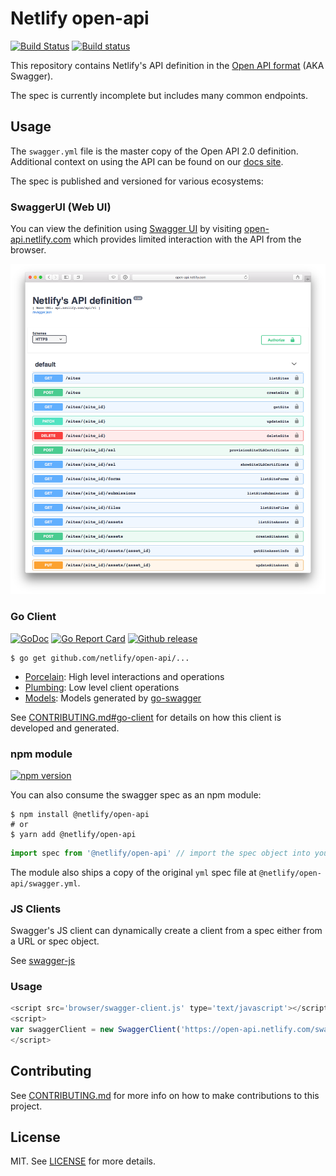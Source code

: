 # Netlify open-api
[![Build Status](https://travis-ci.org/netlify/open-api.svg?branch=master)](https://travis-ci.org/netlify/open-api) [![Build status](https://ci.appveyor.com/api/projects/status/qrmvxk957ou2yrd9/branch/master?svg=true)](https://ci.appveyor.com/project/netlify/open-api/branch/master)

This repository contains Netlify's API definition in the [Open API format](https://github.com/OAI/OpenAPI-Specification/blob/master/versions/2.0.md) (AKA Swagger).

The spec is currently incomplete but includes many common endpoints.

## Usage

The `swagger.yml` file is the master copy of the Open API 2.0 definition.  Additional context on using the API can be found on our [docs site](https://www.netlify.com/docs/api/).

The spec is published and versioned for various ecosystems:

### SwaggerUI (Web UI)

You can view the definition using [Swagger UI](https://swagger.io/tools/swagger-ui/) by visiting [open-api.netlify.com](http://open-api.netlify.com) which provides limited interaction with the API from the browser.

![screenshot of netlify swagger ui](ui/screenshot.png)

### Go Client

[![GoDoc](https://godoc.org/github.com/netlify/open-api/go?status.svg)](https://godoc.org/github.com/netlify/open-api/go) [![Go Report Card](https://goreportcard.com/badge/github.com/netlify/open-api)](https://goreportcard.com/report/github.com/netlify/open-api) [![Github release](https://img.shields.io/github/release/qubyte/rubidium.svg)](https://github.com/netlify/open-api/releases/latest)

```console
$ go get github.com/netlify/open-api/...
```

- [Porcelain](https://godoc.org/github.com/netlify/open-api/go/porcelain): High level interactions and operations
- [Plumbing](https://godoc.org/github.com/netlify/open-api/go/plumbing): Low level client operations
- [Models](https://godoc.org/github.com/netlify/open-api/go/porcelain): Models generated by [go-swagger]()

See [CONTRIBUTING.md#go-client]() for details on how this client is developed and generated.

### npm module

[![npm version][2]][3]

You can also consume the swagger spec as an npm module:

```console
$ npm install @netlify/open-api
# or
$ yarn add @netlify/open-api
```

```js
import spec from '@netlify/open-api' // import the spec object into your project
```

The module also ships a copy of the original `yml` spec file at `@netlify/open-api/swagger.yml`.

### JS Clients

Swagger's JS client can dynamically create a client from a spec either from a URL or spec object.

See [swagger-js](https://github.com/swagger-api/swagger-js)


### Usage
```js
<script src='browser/swagger-client.js' type='text/javascript'></script>
<script>
var swaggerClient = new SwaggerClient('https://open-api.netlify.com/swagger.json');
</script>
```

## Contributing

See [CONTRIBUTING.md](CONTRIBUTING.md) for more info on how to make contributions to this project.

## License

MIT. See [LICENSE](LICENSE) for more details.

[2]: https://img.shields.io/npm/v/@netlify/open-api.svg
[3]: https://npmjs.org/package/@netlify/open-api
